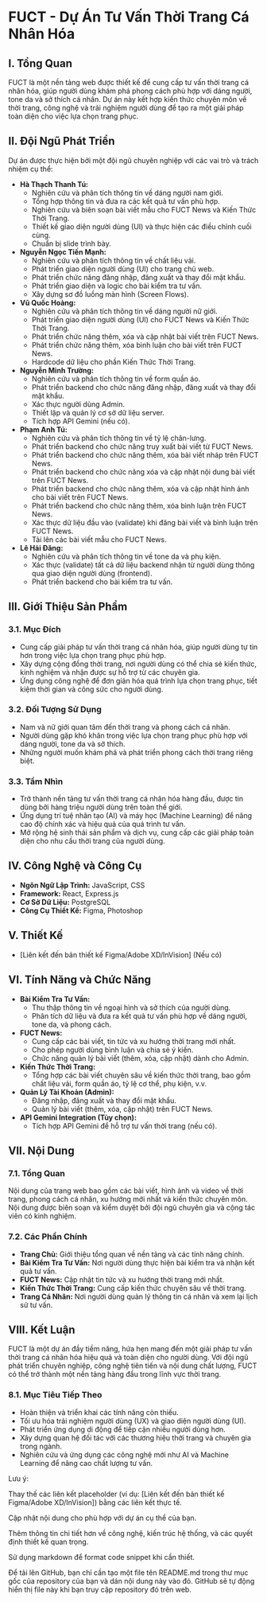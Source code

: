 # FUCT - Dự Án Tư Vấn Thời Trang Cá Nhân Hóa

## I. Tổng Quan

FUCT là một nền tảng web được thiết kế để cung cấp tư vấn thời trang cá nhân hóa, giúp người dùng khám phá phong cách phù hợp với dáng người, tone da và sở thích cá nhân. Dự án này kết hợp kiến thức chuyên môn về thời trang, công nghệ và trải nghiệm người dùng để tạo ra một giải pháp toàn diện cho việc lựa chọn trang phục.

## II. Đội Ngũ Phát Triển

Dự án được thực hiện bởi một đội ngũ chuyên nghiệp với các vai trò và trách nhiệm cụ thể:

*   **Hà Thạch Thanh Tú:**
    *   Nghiên cứu và phân tích thông tin về dáng người nam giới.
    *   Tổng hợp thông tin và đưa ra các kết quả tư vấn phù hợp.
    *   Nghiên cứu và biên soạn bài viết mẫu cho FUCT News và Kiến Thức Thời Trang.
    *   Thiết kế giao diện người dùng (UI) và thực hiện các điều chỉnh cuối cùng.
    *   Chuẩn bị slide trình bày.
*   **Nguyễn Ngọc Tiến Mạnh:**
    *   Nghiên cứu và phân tích thông tin về chất liệu vải.
    *   Phát triển giao diện người dùng (UI) cho trang chủ web.
    *   Phát triển chức năng đăng nhập, đăng xuất và thay đổi mật khẩu.
    *   Phát triển giao diện và logic cho bài kiểm tra tư vấn.
    *   Xây dựng sơ đồ luồng màn hình (Screen Flows).
*   **Vũ Quốc Hoàng:**
    *   Nghiên cứu và phân tích thông tin về dáng người nữ giới.
    *   Phát triển giao diện người dùng (UI) cho FUCT News và Kiến Thức Thời Trang.
    *   Phát triển chức năng thêm, xóa và cập nhật bài viết trên FUCT News.
    *   Phát triển chức năng thêm, xóa bình luận cho bài viết trên FUCT News.
    *   Hardcode dữ liệu cho phần Kiến Thức Thời Trang.
*   **Nguyễn Minh Trường:**
    *   Nghiên cứu và phân tích thông tin về form quần áo.
    *   Phát triển backend cho chức năng đăng nhập, đăng xuất và thay đổi mật khẩu.
    *   Xác thực người dùng Admin.
    *   Thiết lập và quản lý cơ sở dữ liệu server.
    *   Tích hợp API Gemini (nếu có).
*   **Phạm Anh Tú:**
    *   Nghiên cứu và phân tích thông tin về tỷ lệ chân-lưng.
    *   Phát triển backend cho chức năng truy xuất bài viết từ FUCT News.
    *   Phát triển backend cho chức năng thêm, xóa bài viết nháp trên FUCT News.
    *   Phát triển backend cho chức năng xóa và cập nhật nội dung bài viết trên FUCT News.
    *   Phát triển backend cho chức năng thêm, xóa và cập nhật hình ảnh cho bài viết trên FUCT News.
    *   Phát triển backend cho chức năng thêm, xóa bình luận trên FUCT News.
    *   Xác thực dữ liệu đầu vào (validate) khi đăng bài viết và bình luận trên FUCT News.
    *   Tải lên các bài viết mẫu cho FUCT News.
*   **Lê Hải Đăng:**
    *   Nghiên cứu và phân tích thông tin về tone da và phụ kiện.
    *   Xác thực (validate) tất cả dữ liệu backend nhận từ người dùng thông qua giao diện người dùng (frontend).
    *   Phát triển backend cho bài kiểm tra tư vấn.

## III. Giới Thiệu Sản Phẩm

### 3.1. Mục Đích

*   Cung cấp giải pháp tư vấn thời trang cá nhân hóa, giúp người dùng tự tin hơn trong việc lựa chọn trang phục phù hợp.
*   Xây dựng cộng đồng thời trang, nơi người dùng có thể chia sẻ kiến thức, kinh nghiệm và nhận được sự hỗ trợ từ các chuyên gia.
*   Ứng dụng công nghệ để đơn giản hóa quá trình lựa chọn trang phục, tiết kiệm thời gian và công sức cho người dùng.

### 3.2. Đối Tượng Sử Dụng

*   Nam và nữ giới quan tâm đến thời trang và phong cách cá nhân.
*   Người dùng gặp khó khăn trong việc lựa chọn trang phục phù hợp với dáng người, tone da và sở thích.
*   Những người muốn khám phá và phát triển phong cách thời trang riêng biệt.

### 3.3. Tầm Nhìn

*   Trở thành nền tảng tư vấn thời trang cá nhân hóa hàng đầu, được tin dùng bởi hàng triệu người dùng trên toàn thế giới.
*   Ứng dụng trí tuệ nhân tạo (AI) và máy học (Machine Learning) để nâng cao độ chính xác và hiệu quả của quá trình tư vấn.
*   Mở rộng hệ sinh thái sản phẩm và dịch vụ, cung cấp các giải pháp toàn diện cho nhu cầu thời trang của người dùng.

## IV. Công Nghệ và Công Cụ

*   **Ngôn Ngữ Lập Trình:** JavaScript, CSS
*   **Framework:** React, Express.js
*   **Cơ Sở Dữ Liệu:** PostgreSQL
*   **Công Cụ Thiết Kế:** Figma, Photoshop

## V. Thiết Kế

*   [Liên kết đến bản thiết kế Figma/Adobe XD/InVision] (Nếu có)

## VI. Tính Năng và Chức Năng

*   **Bài Kiểm Tra Tư Vấn:**
    *   Thu thập thông tin về ngoại hình và sở thích của người dùng.
    *   Phân tích dữ liệu và đưa ra kết quả tư vấn phù hợp về dáng người, tone da, và phong cách.
*   **FUCT News:**
    *   Cung cấp các bài viết, tin tức và xu hướng thời trang mới nhất.
    *   Cho phép người dùng bình luận và chia sẻ ý kiến.
    *   Chức năng quản lý bài viết (thêm, xóa, cập nhật) dành cho Admin.
*   **Kiến Thức Thời Trang:**
    *   Tổng hợp các bài viết chuyên sâu về kiến thức thời trang, bao gồm chất liệu vải, form quần áo, tỷ lệ cơ thể, phụ kiện, v.v.
*   **Quản Lý Tài Khoản (Admin):**
    *   Đăng nhập, đăng xuất và thay đổi mật khẩu.
    *   Quản lý bài viết (thêm, xóa, cập nhật) trên FUCT News.
*   **API Gemini Integration (Tùy chọn):**
    *   Tích hợp API Gemini để hỗ trợ tư vấn thời trang (nếu có).

## VII. Nội Dung

### 7.1. Tổng Quan

Nội dung của trang web bao gồm các bài viết, hình ảnh và video về thời trang, phong cách cá nhân, xu hướng mới nhất và kiến thức chuyên môn. Nội dung được biên soạn và kiểm duyệt bởi đội ngũ chuyên gia và cộng tác viên có kinh nghiệm.

### 7.2. Các Phần Chính

*   **Trang Chủ:** Giới thiệu tổng quan về nền tảng và các tính năng chính.
*   **Bài Kiểm Tra Tư Vấn:** Nơi người dùng thực hiện bài kiểm tra và nhận kết quả tư vấn.
*   **FUCT News:** Cập nhật tin tức và xu hướng thời trang mới nhất.
*   **Kiến Thức Thời Trang:** Cung cấp kiến thức chuyên sâu về thời trang.
*   **Trang Cá Nhân:** Nơi người dùng quản lý thông tin cá nhân và xem lại lịch sử tư vấn.

## VIII. Kết Luận

FUCT là một dự án đầy tiềm năng, hứa hẹn mang đến một giải pháp tư vấn thời trang cá nhân hóa hiệu quả và toàn diện cho người dùng. Với đội ngũ phát triển chuyên nghiệp, công nghệ tiên tiến và nội dung chất lượng, FUCT có thể trở thành một nền tảng hàng đầu trong lĩnh vực thời trang.

### 8.1. Mục Tiêu Tiếp Theo

*   Hoàn thiện và triển khai các tính năng còn thiếu.
*   Tối ưu hóa trải nghiệm người dùng (UX) và giao diện người dùng (UI).
*   Phát triển ứng dụng di động để tiếp cận nhiều người dùng hơn.
*   Xây dựng quan hệ đối tác với các thương hiệu thời trang và chuyên gia trong ngành.
*   Nghiên cứu và ứng dụng các công nghệ mới như AI và Machine Learning để nâng cao chất lượng tư vấn.


Lưu ý:

Thay thế các liên kết placeholder (ví dụ: [Liên kết đến bản thiết kế Figma/Adobe XD/InVision]) bằng các liên kết thực tế.

Cập nhật nội dung cho phù hợp với dự án cụ thể của bạn.

Thêm thông tin chi tiết hơn về công nghệ, kiến trúc hệ thống, và các quyết định thiết kế quan trọng.

Sử dụng markdown để format code snippet khi cần thiết.

Để tải lên GitHub, bạn chỉ cần tạo một file tên README.md trong thư mục gốc của repository của bạn và dán nội dung này vào đó. GitHub sẽ tự động hiển thị file này khi bạn truy cập repository đó trên web.
